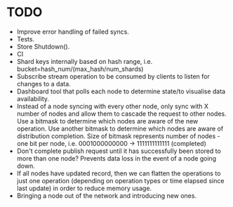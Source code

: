 # TODO

- Improve error handling of failed syncs.
- Tests.
- Store Shutdown().
- CI
- Shard keys internally based on hash range, i.e. bucket=hash_num/(max_hash/num_shards)
- Subscribe stream operation to be consumed by clients to listen for changes to a data.
- Dashboard tool that polls each node to determine state/to visualise data availability.
- Instead of a node syncing with every other node, only sync with X number of nodes and allow them to cascade the request to other nodes. Use a bitmask to determine which nodes are aware of the new operation. Use another bitmask to determine which nodes are aware of distribution completion. Size of bitmask represents number of nodes - one bit per node, i.e. 0001000000000 -> 1111111111111 (completed)
- Don't complete publish request until it has successfully been stored to more than one node? Prevents data loss in the event of a node going down.
- If all nodes have updated record, then we can flatten the operations to just one operation (depending on operation types or time elapsed since last update) in order to reduce memory usage.
- Bringing a node out of the network and introducing new ones.